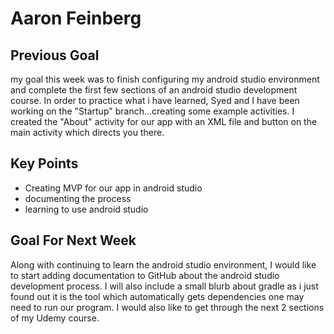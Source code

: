 # Aaron Feinberg
## Previous Goal
my goal this week was to finish configuring my android studio environment and complete the first few sections of an android studio development course. In order to practice what i have learned, Syed and I have been working on the "Startup"  branch...creating some example activities. I created  the "About" activity for  our app with  an XML file and button on the main activity which directs you there. 

## Key Points
- Creating MVP for our app in android studio
- documenting the process
- learning to use android studio 

##  Goal  For Next Week 
Along with continuing to learn the android studio environment, I would like to start adding documentation to GitHub about the android studio development process. I will also include a small blurb about gradle as i just found out it is the tool which automatically gets dependencies one may need to run our program. I would also like to get through the next 2 sections of my Udemy course. 
